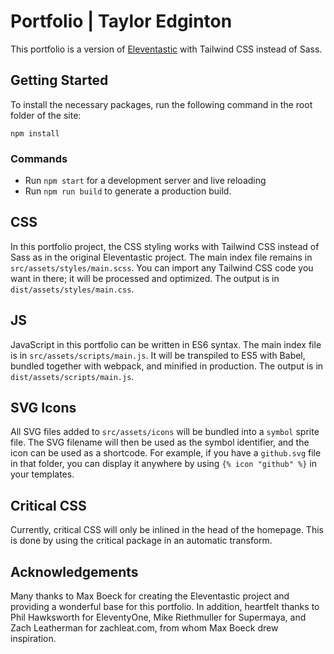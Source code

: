 # Portfolio | Taylor Edginton

This portfolio is a version of [Eleventastic](https://github.com/maxboeck/eleventastic) with Tailwind CSS instead of Sass. 

## Getting Started

To install the necessary packages, run the following command in the root folder of the site:

    npm install

### Commands

- Run `npm start` for a development server and live reloading
- Run `npm run build` to generate a production build.

## CSS

In this portfolio project, the CSS styling works with Tailwind CSS instead of Sass as in the original Eleventastic project. The main index file remains in `src/assets/styles/main.scss`. You can import any Tailwind CSS code you want in there; it will be processed and optimized. The output is in `dist/assets/styles/main.css`.

## JS

JavaScript in this portfolio can be written in ES6 syntax. The main index file is in `src/assets/scripts/main.js`. It will be transpiled to ES5 with Babel, bundled together with webpack, and minified in production. The output is in `dist/assets/scripts/main.js`.

## SVG Icons

All SVG files added to `src/assets/icons` will be bundled into a `symbol` sprite file. The SVG filename will then be used as the symbol identifier, and the icon can be used as a shortcode. For example, if you have a `github.svg` file in that folder, you can display it anywhere by using `{% icon "github" %}` in your templates.

## Critical CSS

Currently, critical CSS will only be inlined in the head of the homepage. This is done by using the critical package in an automatic transform.

## Acknowledgements

Many thanks to Max Boeck for creating the Eleventastic project and providing a wonderful base for this portfolio. In addition, heartfelt thanks to Phil Hawksworth for EleventyOne, Mike Riethmuller for Supermaya, and Zach Leatherman for zachleat.com, from whom Max Boeck drew inspiration.
